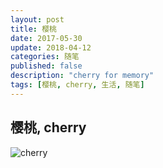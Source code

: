 ```yaml
---
layout: post
title: 樱桃
date: 2017-05-30
update: 2018-04-12
categories: 随笔
published: false
description: "cherry for memory"
tags: [樱桃, cherry, 生活, 随笔]
---
```


## 樱桃, cherry

![cherry](/images/posts/live/cherry.jpg)